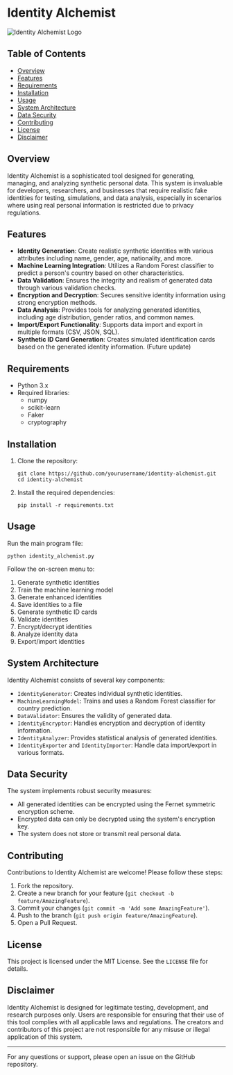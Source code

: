 # Identity Alchemist

![Identity Alchemist Logo](logo.svg)

## Table of Contents
- [Overview](#overview)
- [Features](#features)
- [Requirements](#requirements)
- [Installation](#installation)
- [Usage](#usage)
- [System Architecture](#system-architecture)
- [Data Security](#data-security)
- [Contributing](#contributing)
- [License](#license)
- [Disclaimer](#disclaimer)

## Overview

Identity Alchemist is a sophisticated tool designed for generating, managing, and analyzing synthetic personal data. This system is invaluable for developers, researchers, and businesses that require realistic fake identities for testing, simulations, and data analysis, especially in scenarios where using real personal information is restricted due to privacy regulations.

## Features

- **Identity Generation**: Create realistic synthetic identities with various attributes including name, gender, age, nationality, and more.
- **Machine Learning Integration**: Utilizes a Random Forest classifier to predict a person's country based on other characteristics.
- **Data Validation**: Ensures the integrity and realism of generated data through various validation checks.
- **Encryption and Decryption**: Secures sensitive identity information using strong encryption methods.
- **Data Analysis**: Provides tools for analyzing generated identities, including age distribution, gender ratios, and common names.
- **Import/Export Functionality**: Supports data import and export in multiple formats (CSV, JSON, SQL).
- **Synthetic ID Card Generation**: Creates simulated identification cards based on the generated identity information. (Future update)

## Requirements

- Python 3.x
- Required libraries:
  - numpy
  - scikit-learn
  - Faker
  - cryptography

## Installation

1. Clone the repository:
   ```
   git clone https://github.com/yourusername/identity-alchemist.git
   cd identity-alchemist
   ```

2. Install the required dependencies:
   ```
   pip install -r requirements.txt
   ```

## Usage

Run the main program file:

```
python identity_alchemist.py
```

Follow the on-screen menu to:
1. Generate synthetic identities
2. Train the machine learning model
3. Generate enhanced identities
4. Save identities to a file
5. Generate synthetic ID cards
6. Validate identities
7. Encrypt/decrypt identities
8. Analyze identity data
9. Export/import identities

## System Architecture

Identity Alchemist consists of several key components:

- `IdentityGenerator`: Creates individual synthetic identities.
- `MachineLearningModel`: Trains and uses a Random Forest classifier for country prediction.
- `DataValidator`: Ensures the validity of generated data.
- `IdentityEncryptor`: Handles encryption and decryption of identity information.
- `IdentityAnalyzer`: Provides statistical analysis of generated identities.
- `IdentityExporter` and `IdentityImporter`: Handle data import/export in various formats.

## Data Security

The system implements robust security measures:
- All generated identities can be encrypted using the Fernet symmetric encryption scheme.
- Encrypted data can only be decrypted using the system's encryption key.
- The system does not store or transmit real personal data.

## Contributing

Contributions to Identity Alchemist are welcome! Please follow these steps:

1. Fork the repository.
2. Create a new branch for your feature (`git checkout -b feature/AmazingFeature`).
3. Commit your changes (`git commit -m 'Add some AmazingFeature'`).
4. Push to the branch (`git push origin feature/AmazingFeature`).
5. Open a Pull Request.

## License

This project is licensed under the MIT License. See the `LICENSE` file for details.

## Disclaimer

Identity Alchemist is designed for legitimate testing, development, and research purposes only. Users are responsible for ensuring that their use of this tool complies with all applicable laws and regulations. The creators and contributors of this project are not responsible for any misuse or illegal application of this system.

---

For any questions or support, please open an issue on the GitHub repository.
